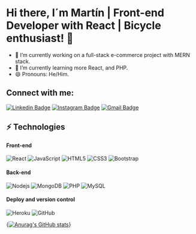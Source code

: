 # Hi there, I´m Martín | Front-end Developer with React | Bicycle enthusiast! 👋

- 🔭 I’m currently working on a full-stack e-commerce project with MERN stack.
- 🌱 I’m currently learning more React, and PHP.
- 😄 Pronouns: He/Him.

## Connect with me:

[![Linkedin Badge](https://img.shields.io/badge/-martinlupa-blue?style=flat-square&logo=Linkedin&logoColor=white&link=https://www.linkedin.com/in/martin-lupa/)](https://www.linkedin.com/in/martin-lupa/)
[![Instagram Badge](https://img.shields.io/badge/-martin.lupa.groppelli-purple?style=flat-square&logo=instagram&logoColor=white&link=https://instagram.com/martin.lupa.groppelli/)](https://www.instagram.com/martin.lupa.groppelli/)
[![Gmail Badge](https://img.shields.io/badge/-martinignaciolupa@gmail.com-c14438?style=flat-square&logo=Gmail&logoColor=white&link=mailto:martinignaciolupa@gmail.com)](mailto:martinignaciolupa@gmail.com)

## ⚡ Technologies

#### Front-end

![React](https://img.shields.io/badge/-React-black?style=flat-square&logo=react)
![JavaScript](https://img.shields.io/badge/-JavaScript-black?style=flat-square&logo=javascript)
![HTML5](https://img.shields.io/badge/-HTML5-E34F26?style=flat-square&logo=html5&logoColor=white)
![CSS3](https://img.shields.io/badge/-CSS3-1572B6?style=flat-square&logo=css3)
![Bootstrap](https://img.shields.io/badge/-Bootstrap-563D7C?style=flat-square&logo=bootstrap)

#### Back-end

![Nodejs](https://img.shields.io/badge/-Nodejs-black?style=flat-square&logo=Node.js)
![MongoDB](https://img.shields.io/badge/-MongoDB-black?style=flat-square&logo=mongodb)
![PHP](https://img.shields.io/badge/-PHP-black?style=flat-square&logo=php)
![MySQL](https://img.shields.io/badge/-MySQL-black?style=flat-square&logo=mysql)

#### Deploy and version control

![Heroku](https://img.shields.io/badge/-Heroku-430098?style=flat-square&logo=heroku)
![GitHub](https://img.shields.io/badge/-GitHub-181717?style=flat-square&logo=github)

{[![Anurag's GitHub stats](https://github-readme-stats.vercel.app/api?username=MartinLupa&theme=tokyonight)](https://github.com/anuraghazra/github-readme-stats)}
